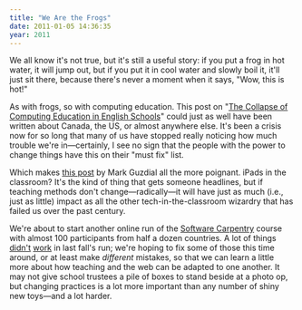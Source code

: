```yaml
---
title: "We Are the Frogs"
date: 2011-01-05 14:36:35
year: 2011
---
```

We all know it's not true, but it's still a useful story: if you put a frog in hot water, it will jump out, but if you put it in cool water and slowly boil it, it'll just sit there, because there's never a moment when it says, "Wow, this is hot!"

As with frogs, so with computing education. This post on "<a href="http://blog.sciencecampaign.org.uk/?p=2616">The Collapse of Computing Education in English Schools</a>" could just as well have been written about Canada, the US, or almost anywhere else. It's been a crisis now for so long that many of us have stopped really noticing how much trouble we're in—certainly, I see no sign that the people with the power to change things have this on their "must fix" list.

Which makes <a href="http://computinged.wordpress.com/2011/01/05/oversold-and-underused-the-ipad-edition/">this post</a> by Mark Guzdial all the more poignant. iPads in the classroom? It's the kind of thing that gets someone headlines, but if teaching methods don't change—radically—it will have just as much (i.e., just as little) impact as all the other tech-in-the-classroom wizardry that has failed us over the past century.

We're about to start another online run of the <a href="https://software-carpentry.org/">Software Carpentry</a> course with almost 100 participants from half a dozen countries. A lot of things <a href="https://software-carpentry.org/2010/12/fall-2010-what-went-right-what-went-wrong/">didn't</a> <a href="https://software-carpentry.org/2010/12/peer-to-peer/">work</a> in last fall's run; we're hoping to fix some of those this time around, or at least make <em>different</em> mistakes, so that we can learn a little more about how teaching and the web can be adapted to one another. It may not give school trustees a pile of boxes to stand beside at a photo op, but changing practices is a lot more important than any number of shiny new toys—and a lot harder.
